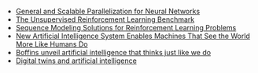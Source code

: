 - [General and Scalable Parallelization for Neural Networks](https://ai.googleblog.com/2021/12/general-and-scalable-parallelization.html)
- [The Unsupervised Reinforcement Learning Benchmark](https://bair.berkeley.edu/blog/2021/12/15/unsupervised-rl/)
- [Sequence Modeling Solutions
for Reinforcement Learning Problems](https://bair.berkeley.edu/blog/2021/11/19/trajectory-transformer/)
- [New Artificial Intelligence System Enables Machines That See the World More Like Humans Do](https://scitechdaily.com/new-artificial-intelligence-system-enables-machines-that-see-the-world-more-like-humans-do/)
- [Boffins unveil artificial intelligence that thinks just like we do](https://www.techradar.com/news/boffins-unveil-artificial-intelligence-that-thinks-just-like-we-do)
- [Digital twins and artificial intelligence](https://ai-med.io/ac-observations/digital-twins-and-artificial-intelligence/)
